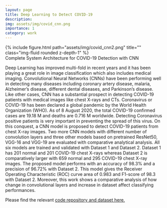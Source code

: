 ```yaml
---
layout: page
title: Deep Learning to Detect COVID-19
description:
img: assets/img/covid_cnn.png
importance: 1
category: work
---
```


<div class="row">
    <div class="col-sm mt-3 mt-md-0">
        {% include figure.html path="assets/img/covid_cnn2.png" title="" class="img-fluid rounded z-depth-1" %}
    </div>
</div>
<div class="caption">
    Complete System Architecture for COVID-19 Detection with CNN
</div>

Deep Learning has improved multi-fold in recent years and it has been playing a great role
in image classification which also includes medical imaging. Convolutional Neural Networks (CNNs)
have been performing well in detecting many diseases including coronary artery disease, malaria,
Alzheimer’s disease, different dental diseases, and Parkinson’s disease. Like other cases, CNN has a
substantial prospect in detecting COVID-19 patients with medical images like chest X-rays and CTs.
Coronavirus or COVID-19 has been declared a global pandemic by the World Health Organization
(WHO). As of 8 August 2020, the total COVID-19 confirmed cases are 19.18 M and deaths are 0.716 M
worldwide. Detecting Coronavirus positive patients is very important in preventing the spread of
this virus. On this conquest, a CNN model is proposed to detect COVID-19 patients from chest X-ray
images. Two more CNN models with different number of convolution layers and three other models
based on pretrained ResNet50, VGG-16 and VGG-19 are evaluated with comparative analytical
analysis. All six models are trained and validated with Dataset 1 and Dataset 2. Dataset 1 has 201
normal and 201 COVID-19 chest X-rays whereas Dataset 2 is comparatively larger with 659 normal
and 295 COVID-19 chest X-ray images. The proposed model performs with an accuracy of 98.3% and
a precision of 96.72% with Dataset 2. This model gives the Receiver Operating Characteristic (ROC)
curve area of 0.983 and F1-score of 98.3 with Dataset 2. Moreover, this work shows a comparative
analysis of how change in convolutional layers and increase in dataset affect classifying performances.

Please find the relevant <a href="https://github.com/Foysal1565/COVID-19-Detection-AI-MDPI">code repository and dataset here.</a>

